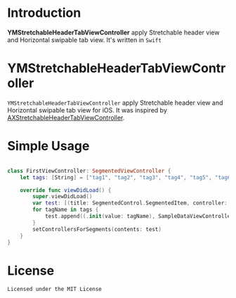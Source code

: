 # Introduction

**YMStretchableHeaderTabViewController** apply Stretchable header view and Horizontal swipable tab view. It's written in `Swift`

# YMStretchableHeaderTabViewController

`YMStretchableHeaderTabViewController` apply Stretchable header view and Horizontal swipable tab view for iOS.  It was inspired by [AXStretchableHeaderTabViewController](https://github.com/akiroom/AXStretchableHeaderTabViewController).

# Simple Usage

```swift

class FirstViewController: SegmentedViewController {
    let tags: [String] = ["tag1", "tag2", "tag3", "tag4", "tag5", "tag6", "tag7"]

    override func viewDidLoad() {
        super.viewDidLoad()
        var test: [(title: SegmentedControl.SegmentedItem, controller: UIViewController)] = []
        for tagName in tags {
            test.append((.init(value: tagName), SampleDataViewController()))
        }
        setControllersForSegments(contents: test)
    }
}

```

# License
```
Licensed under the MIT License
```
